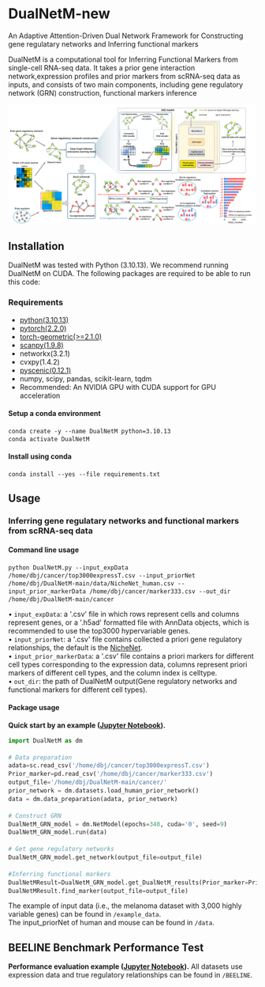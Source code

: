 # DualNetM-new
An Adaptive Attention-Driven Dual Network Framework for Constructing gene regulatary networks and Inferring functional markers

DualNetM is a computational tool for Inferring Functional Markers from single-cell RNA-seq data.
It takes a prior gene interaction network,expression profiles and prior markers from scRNA-seq data as inputs, and consists of two main components, including gene 
regulatory network (GRN) construction, functional markers inference 

![workframe.svg](/workframe.svg)

## Installation
DualNetM was tested with Python (3.10.13). 
We recommend running DualNetM on CUDA. 
The following packages are required to be able to run this code:

### Requirements
- [python(3.10.13)](https://www.python.org/)
- [pytorch(2.2.0)](https://pytorch.org/get-started/locally/) 
- [torch-geometric(>=2.1.0)](https://pytorch-geometric.readthedocs.io/en/latest/notes/installation.html)
- [scanpy(1.9.8)](https://scanpy.readthedocs.io/en/stable/installation.html)
- networkx(3.2.1)
- cvxpy(1.4.2)
- [pyscenic(0.12.1)](https://pyscenic.readthedocs.io/en/latest/installation.html)
- numpy, scipy, pandas, scikit-learn, tqdm
- Recommended: An NVIDIA GPU with CUDA support for GPU acceleration

#### Setup a conda environment
```
conda create -y --name DualNetM python=3.10.13
conda activate DualNetM
```
#### Install using conda
```
conda install --yes --file requirements.txt
```

## Usage 
### Inferring gene regulatary networks and functional markers from scRNA-seq data
#### Command line usage
```
python DualNetM.py --input_expData /home/dbj/cancer/top3000expressT.csv --input_priorNet /home/dbj/DualNetM-main/data/NicheNet_human.csv --input_prior_markerData /home/dbj/cancer/marker333.csv --out_dir /home/dbj/DualNetM-main/cancer
```
• `input_expData`: a '.csv' file in which rows represent cells and columns represent genes, or a '.h5ad' formatted file with AnnData objects, which is recommended to use the top3000 hypervariable genes.  
• `input_priorNet`: a '.csv' file contains collected a priori gene regulatory relationships, the default is the [NicheNet](https://github.com/saeyslab/nichenetr/tree/master/data).  
• `input_prior_markerData`: a '.csv' file contains a priori markers for different cell types corresponding to the expression data, columns represent priori markers of different cell types, and the column index is celltype.  
• `out_dir`: the path of DualNetM output(Gene regulatory networks and functional markers for different cell types).

#### Package usage
**Quick start by an example ([Jupyter Notebook](run.ipynb)).**
```python
import DualNetM as dm

# Data preparation
adata=sc.read_csv('/home/dbj/cancer/top3000expressT.csv')
Prior_marker=pd.read_csv('/home/dbj/cancer/marker333.csv')
output_file='/home/dbj/DualNetM-main/cancer/'
prior_network = dm.datasets.load_human_prior_network()
data = dm.data_preparation(adata, prior_network)

# Construct GRN
DualNetM_GRN_model = dm.NetModel(epochs=340, cuda='0', seed=9)
DualNetM_GRN_model.run(data)

# Get gene regulatory networks
DualNetM_GRN_model.get_network(output_file=output_file)

#Inferring functional markers
DualNetMResult=DualNetM_GRN_model.get_DualNetM_results(Prior_marker=Prior_marker)
DualNetMResult.find_marker(output_file=output_file)
```

The example of input data (i.e., the melanoma dataset with 3,000 highly variable genes) can be found in `/example_data`.  
The input_priorNet of human and mouse can be found in `/data`.

## BEELINE Benchmark Performance Test
**Performance evaluation example ([Jupyter Notebook](BEELINE.ipynb)).**
All datasets use expression data and true regulatory relationships can be found in `/BEELINE`.

